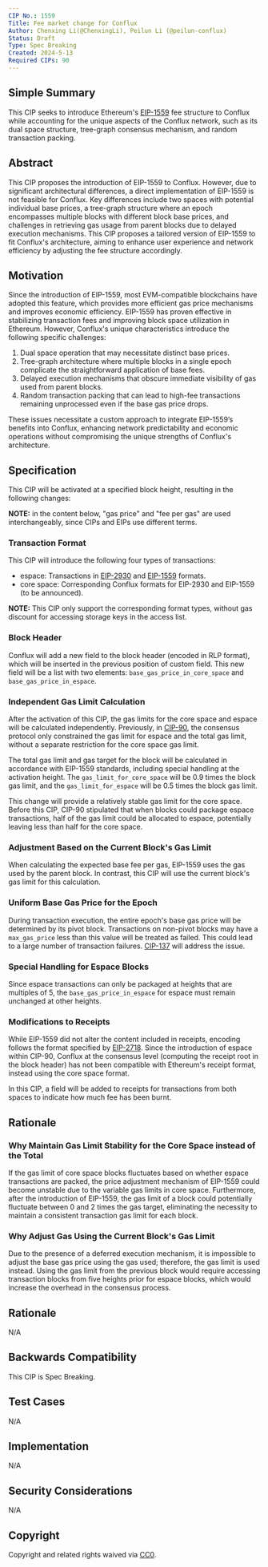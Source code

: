 ```yaml
---
CIP No.: 1559
Title: Fee market change for Conflux
Author: Chenxing Li(@ChenxingLi), Peilun Li (@peilun-conflux)
Status: Draft
Type: Spec Breaking
Created: 2024-5-13
Required CIPs: 90
---
```


## Simple Summary
This CIP seeks to introduce Ethereum's [EIP-1559](https://eips.ethereum.org/EIPS/eip-1559) fee structure to Conflux while accounting for the unique aspects of the Conflux network, such as its dual space structure, tree-graph consensus mechanism, and random transaction packing.

## Abstract

This CIP proposes the introduction of EIP-1559 to Conflux. However, due to significant architectural differences, a direct implementation of EIP-1559 is not feasible for Conflux. Key differences include two spaces with potential individual base prices, a tree-graph structure where an epoch encompasses multiple blocks with different block base prices, and challenges in retrieving gas usage from parent blocks due to delayed execution mechanisms. This CIP proposes a tailored version of EIP-1559 to fit Conflux's architecture, aiming to enhance user experience and network efficiency by adjusting the fee structure accordingly.

## Motivation
Since the introduction of EIP-1559, most EVM-compatible blockchains have adopted this feature, which provides more efficient gas price mechanisms and improves economic efficiency. EIP-1559 has proven effective in stabilizing transaction fees and improving block space utilization in Ethereum. However, Conflux's unique characteristics introduce the following specific challenges:
1. Dual space operation that may necessitate distinct base prices.
2. Tree-graph architecture where multiple blocks in a single epoch complicate the straightforward application of base fees.
3. Delayed execution mechanisms that obscure immediate visibility of gas used from parent blocks.
4. Random transaction packing that can lead to high-fee transactions remaining unprocessed even if the base gas price drops.

These issues necessitate a custom approach to integrate EIP-1559’s benefits into Conflux, enhancing network predictability and economic operations without compromising the unique strengths of Conflux's architecture.

## Specification

This CIP will be activated at a specified block height, resulting in the following changes:

**NOTE:** in the content below, "gas price" and "fee per gas" are used interchangeably, since CIPs and EIPs use different terms. 

### Transaction Format

This CIP will introduce the following four types of transactions:
- espace: Transactions in [EIP-2930](https://eips.ethereum.org/EIPS/eip-2930) and [EIP-1559](https://eips.ethereum.org/EIPS/eip-1559) formats.
- core space: Corresponding Conflux formats for EIP-2930 and EIP-1559 (to be announced).

**NOTE:** This CIP only support the corresponding format types, without gas discount for accessing storage keys in the access list.

### Block Header

Conflux will add a new field to the block header (encoded in RLP format), which will be inserted in the previous position of custom field. This new field will be a list with two elements: `base_gas_price_in_core_space` and `base_gas_price_in_espace`.

### Independent Gas Limit Calculation

After the activation of this CIP, the gas limits for the core space and espace will be calculated independently. Previously, in [CIP-90](cip-90.md), the consensus protocol only constrained the gas limit for espace and the total gas limit, without a separate restriction for the core space gas limit.

The total gas limit and gas target for the block will be calculated in accordance with EIP-1559 standards, including special handling at the activation height. The `gas_limit_for_core_space` will be 0.9 times the block gas limit, and the `gas_limit_for_espace` will be 0.5 times the block gas limit.

This change will provide a relatively stable gas limit for the core space. Before this CIP, CIP-90 stipulated that when blocks could package espace transactions, half of the gas limit could be allocated to espace, potentially leaving less than half for the core space.

### Adjustment Based on the Current Block's Gas Limit

When calculating the expected base fee per gas, EIP-1559 uses the gas used by the parent block. In contrast, this CIP will use the current block's gas limit for this calculation.

### Uniform Base Gas Price for the Epoch

During transaction execution, the entire epoch's base gas price will be determined by its pivot block. Transactions on non-pivot blocks may have a `max_gas_price` less than this value will be treated as failed. This could lead to a large number of transaction failures. [CIP-137](cip-137.md) will address the issue.

### Special Handling for Espace Blocks

Since espace transactions can only be packaged at heights that are multiples of 5, the `base_gas_price_in_espace` for espace must remain unchanged at other heights.

### Modifications to Receipts

While EIP-1559 did not alter the content included in receipts, encoding follows the format specified by [EIP-2718](https://eips.ethereum.org/EIPS/eip-2718). Since the introduction of espace within CIP-90, Conflux at the consensus level (computing the receipt root in the block header) has not been compatible with Ethereum's receipt format, instead using the core space format.

In this CIP, a field will be added to receipts for transactions from both spaces to indicate how much fee has been burnt.

## Rationale

### Why Maintain Gas Limit Stability for the Core Space instead of the Total

If the gas limit of core space blocks fluctuates based on whether espace transactions are packed, the price adjustment mechanism of EIP-1559 could become unstable due to the variable gas limits in core space. Furthermore, after the introduction of EIP-1559, the gas limit of a block could potentially fluctuate between 0 and 2 times the gas target, eliminating the necessity to maintain a consistent transaction gas limit for each block.

### Why Adjust Gas Using the Current Block's Gas Limit

Due to the presence of a deferred execution mechanism, it is impossible to adjust the base gas price using the gas used; therefore, the gas limit is used instead. Using the gas limit from the previous block would require accessing transaction blocks from five heights prior for espace blocks, which would increase the overhead in the consensus process.

## Rationale
N/A

## Backwards Compatibility
This CIP is Spec Breaking.

## Test Cases
<!--Test cases for an implementation are mandatory for CIPs that are affecting consensus changes. Other CIPs can choose to include links to test cases if applicable.-->
N/A

## Implementation
<!--The implementations must be completed before any CIP is given status "Final", but it need not be completed before the CIP is accepted. While there is merit to the approach of reaching consensus on the specification and rationale before writing code, the principle of "rough consensus and running code" is still useful when it comes to resolving many discussions of API details.-->
N/A

## Security Considerations
<!--All CIPs must contain a section that discusses the security implications/considerations relevant to the proposed change. Include information that might be important for security discussions, surfaces risks and can be used throughout the life cycle of the proposal. E.g. include security-relevant design decisions, concerns, important discussions, implementation-specific guidance and pitfalls, an outline of threats and risks and how they are being addressed. CIP submissions missing the "Security Considerations" section will be rejected. a CIP cannot proceed to status "Final" without a Security Considerations discussion deemed sufficient by the reviewers.-->
N/A

## Copyright
Copyright and related rights waived via [CC0](https://creativecommons.org/publicdomain/zero/1.0/).
